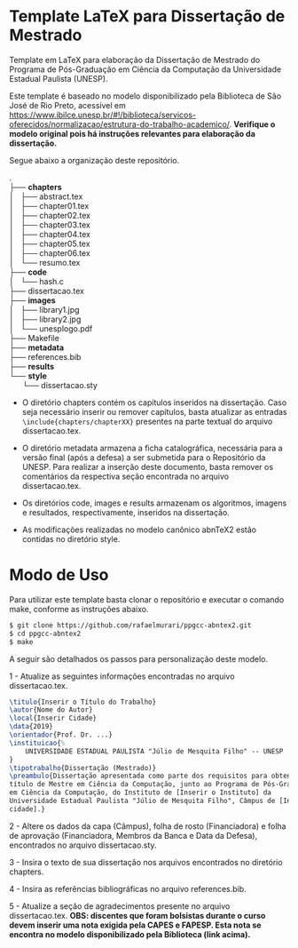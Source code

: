 # Template LaTeX para Dissertação de Mestrado

Template em LaTeX para elaboração da Dissertação de Mestrado do Programa de Pós-Graduação em Ciência da Computação da Universidade Estadual Paulista (UNESP).

Este template é baseado no modelo disponibilizado pela Biblioteca de São José de Rio Preto, acessível em <https://www.ibilce.unesp.br/#!/biblioteca/servicos-oferecidos/normalizacao/estrutura-do-trabalho-academico/>. **Verifique o modelo original pois há instruções relevantes para elaboração da dissertação.**

Segue abaixo a organização deste repositório.

.  
├── **chapters**  
│   ├── abstract.tex  
│   ├── chapter01.tex  
│   ├── chapter02.tex  
│   ├── chapter03.tex  
│   ├── chapter04.tex  
│   ├── chapter05.tex  
│   ├── chapter06.tex  
│   └── resumo.tex  
├── **code**  
│   └── hash.c  
├── dissertacao.tex  
├── **images**  
│   ├── library1.jpg  
│   ├── library2.jpg  
│   └── unesplogo.pdf  
├── Makefile  
├── **metadata**    
├── references.bib  
├── **results**  
└── **style**  
&nbsp; &nbsp; &nbsp; └── dissertacao.sty

* O diretório chapters contém os capítulos inseridos na dissertação. Caso seja necessário inserir ou remover capítulos, basta atualizar as entradas `\include{chapters/chapterXX}` presentes na parte textual do arquivo dissertacao.tex.

* O diretório metadata armazena a ficha catalográfica, necessária para a versão final (após a defesa) a ser submetida para o Repositório da UNESP. Para realizar a inserção deste documento, basta remover os comentários da respectiva seção encontrada no arquivo dissertacao.tex.

* Os diretórios code, images e results armazenam os algoritmos, imagens e resultados, respectivamente, inseridos na dissertação.

* As modificações realizadas no modelo canônico abnTeX2 estão contidas no diretório style.

# Modo de Uso

Para utilizar este template basta clonar o repositório e executar o comando make, conforme as instruções abaixo.

```bash
$ git clone https://github.com/rafaelmurari/ppgcc-abntex2.git
$ cd ppgcc-abntex2
$ make
```

A seguir são detalhados os passos para personalização deste modelo.

1 - Atualize as seguintes informações encontradas no arquivo dissertacao.tex. 

```latex
\titulo{Inserir o Título do Trabalho}                                           
\autor{Nome do Autor}                                                           
\local{Inserir Cidade}
\data{2019}                                                                     
\orientador{Prof. Dr. ...}                                                      
\instituicao{%                                                                  
    UNIVERSIDADE ESTADUAL PAULISTA "Júlio de Mesquita Filho" -- UNESP             
}                                                                               
\tipotrabalho{Dissertação (Mestrado)}                                           
\preambulo{Dissertação apresentada como parte dos requisitos para obtenção do   
título de Mestre em Ciência da Computação, junto ao Programa de Pós-Graduação   
em Ciência da Computação, do Instituto de [Inserir o Instituto] da              
Universidade Estadual Paulista "Júlio de Mesquita Filho", Câmpus de [Inserir    
cidade].} 
```

2 - Altere os dados da capa (Câmpus), folha de rosto (Financiadora) e folha de aprovação (Financiadora, Membros da Banca e Data da Defesa), encontrados no arquivo dissertacao.sty.

3 - Insira o texto de sua dissertação nos arquivos encontrados no diretório chapters.

4 - Insira as referências bibliográficas no arquivo references.bib.

5 - Atualize a seção de agradecimentos presente no arquivo dissertacao.tex. **OBS: discentes que foram bolsistas durante o curso devem inserir uma nota exigida pela CAPES e FAPESP. Esta nota se encontra no modelo disponibilizado pela Biblioteca (link acima).**
